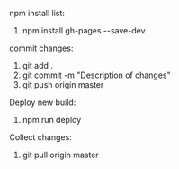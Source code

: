 npm install list:
1. npm install gh-pages --save-dev
<!-- 2. npm install firebase
3. npm install react-router-dom@6
4. npm install react-loader-spinner
5. npm install react-select
6. npm install react-vertical-timeline-component 
7. npm install styled-components
8. npm install leaflet react-leaflet -->

commit changes:
1. git add .
2. git commit -m "Description of changes"
3. git push origin master

Deploy new build:
1. npm run deploy

Collect changes:
1. git pull origin master